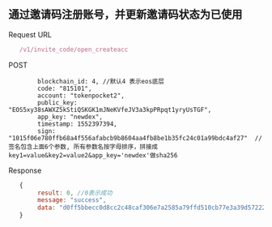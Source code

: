 ## 通过邀请码注册账号，并更新邀请码状态为已使用
Request URL
```javascript
   /v1/invite_code/open_createacc
```
POST
```golang
        blockchain_id: 4, //默认4 表示eos底层
        code: "815101",
        account: "tokenpocket2",
        public_key: "EOS5xy38sAWXZ5kStiQSKGK1mJNeKVfeJV3a3kpPRpqt1yryUsTGF",
        app_key: "newdex",
        timestamp: 1552397394,
        sign: "1015f06e780ffb68a4f556afabcb9b8604aa4fb8be1b35fc24c01a99bdc4af27"  //签名包含上面6个参数, 所有参数名按字母排序，拼接成key1=value&key2=value2&app_key='newdex'做sha256
```
Response
```javascript
   {
        result: 0, //0表示成功
        message: "success",
        data: "d0ff5bbecc0d8cc2c48caf306e7a2585a79ffd510cb77e3a39d57222ba443012"
   }
```
